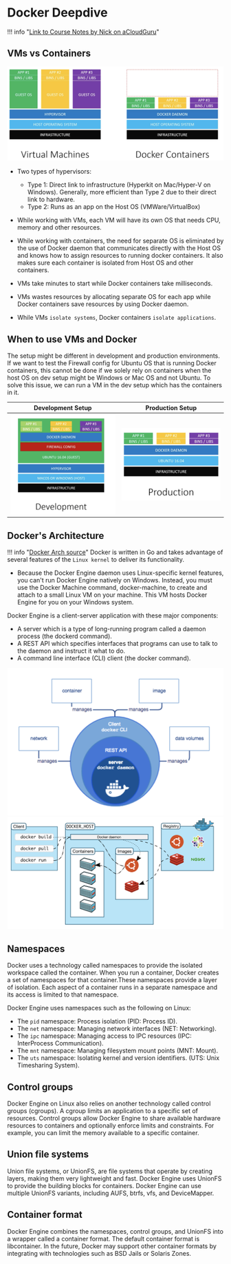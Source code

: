 # Docker Deepdive

!!! info "[Link to Course Notes by Nick on aCloudGuru](https://deepgorthi.github.io/notes-docker/notes)"

## VMs vs Containers

![VM vs Docker](img/vms-vs-docker.png)

- Two types of hypervisors:
    - Type 1: Direct link to infrastructure (Hyperkit on Mac/Hyper-V on Windows). Generally, more efficient than Type 2 due to their direct link to hardware.
    - Type 2: Runs as an app on the Host OS (VMWare/VirtualBox)

- While working with VMs, each VM will have its own OS that needs CPU, memory and other resources.
- While working with containers, the need for separate OS is eliminated by the use of Docker daemon that communicates directly with the Host OS and knows how to assign resources to running docker containers. It also makes sure each container is isolated from Host OS and other containers. 
- VMs take minutes to start while Docker containers take milliseconds. 
- VMs wastes resources by allocating separate OS for each app while Docker containers save resources by using Docker daemon. 
- While VMs `isolate systems`, Docker containers `isolate applications`.

## When to use VMs and Docker

The setup might be different in development and production environments. If we want to test the Firewall config for Ubuntu OS that is running Docker containers, this cannot be done if we solely rely on containers when the host OS on dev setup might be Windows or Mac OS and not Ubuntu. To solve this issue, we can run a VM in the dev setup which has the containers in it. 

Development Setup             |  Production Setup
:-------------------------:|:-------------------------:
![](img/docker-dev.png)  |  ![](img/docker-prod.png)

## Docker's Architecture

!!! info "[Docker Arch source](https://docs.docker.com/engine/docker-overview/)"
Docker is written in Go and takes advantage of several features of the `Linux kernel` to deliver its functionality.

- Because the Docker Engine daemon uses Linux-specific kernel features, you can't run Docker Engine natively on Windows. Instead, you must use the Docker Machine command, docker-machine, to create and attach to a small Linux VM on your machine. This VM hosts Docker Engine for you on your Windows system.

Docker Engine is a client-server application with these major components:

- A server which is a type of long-running program called a daemon process (the dockerd command).
- A REST API which specifies interfaces that programs can use to talk to the daemon and instruct it what to do.
- A command line interface (CLI) client (the docker command).

![](img/docker-arch1.png)
![](img/docker-arch2.png)

## Namespaces
Docker uses a technology called namespaces to provide the isolated workspace called the container. When you run a container, Docker creates a set of namespaces for that container.These namespaces provide a layer of isolation. Each aspect of a container runs in a separate namespace and its access is limited to that namespace.

Docker Engine uses namespaces such as the following on Linux:

- The `pid` namespace: Process isolation (PID: Process ID).
- The `net` namespace: Managing network interfaces (NET: Networking).
- The `ipc` namespace: Managing access to IPC resources (IPC: InterProcess Communication).
- The `mnt` namespace: Managing filesystem mount points (MNT: Mount).
- The `uts` namespace: Isolating kernel and version identifiers. (UTS: Unix Timesharing System).

## Control groups
Docker Engine on Linux also relies on another technology called control groups (cgroups). A cgroup limits an application to a specific set of resources. Control groups allow Docker Engine to share available hardware resources to containers and optionally enforce limits and constraints. For example, you can limit the memory available to a specific container.

## Union file systems
Union file systems, or UnionFS, are file systems that operate by creating layers, making them very lightweight and fast. Docker Engine uses UnionFS to provide the building blocks for containers. Docker Engine can use multiple UnionFS variants, including AUFS, btrfs, vfs, and DeviceMapper.

## Container format
Docker Engine combines the namespaces, control groups, and UnionFS into a wrapper called a container format. The default container format is libcontainer. In the future, Docker may support other container formats by integrating with technologies such as BSD Jails or Solaris Zones.